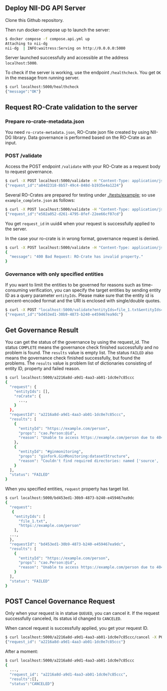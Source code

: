 ## Deploy NII-DG API Server

Clone this Github repository.

Then run docker-compose up to launch the server:

```bash
$ docker compose -f compose.api.yml up
Attaching to nii-dg
nii-dg  | INFO:waitress:Serving on http://0.0.0.0:5000
```

Server launched successfully and accessible at the address `localhost:5000`.

To check if the server is working, use the endpoint `/healthcheck`.
You get `OK` in the message from running server.

```bash
$ curl localhost:5000/healthcheck
{"message":"OK"}
```

## Request RO-Crate validation to the server

### Prepare ro-crate-metadata.json

You need `ro-crate-metadata.json`, RO-Crate json file created by using NII-DG library.
Data governance is performed based on the RO-Crate as an input.

### POST /validate

Access the POST endpoint `/validate` with your RO-Crate as a request body to request governance.

```bash
$ curl -X POST localhost:5000/validate -H "Content-Type: application/json" -d @path/to/ro-crate-metadata
{"request_id":"a84d2318-8b57-49c4-848d-b1935e4a1224"}
```

Several RO-Crates are prepared for testing under [./tests/example](./tests/example); so use `example_complete.json` as follows:

```bash
$ curl -X POST localhost:5000/validate -H "Content-Type: application/json" -d @./tests/example/example_complete.json
{"request_id":"e502a052-d261-4795-8fef-22ee66cf07cd"}
```

You get `request_id` in uuid4 when your request is successfully applied to the server.

In the case your ro-crate is in wrong format, governance request is denied.

```bash
$ curl -X POST localhost:5000/validate -H "Content-Type: application/json" -d @path/to/wrong-ro-crate
{
  "message": "400 Bad Request: RO-Crate has invalid property."
}
```

### Governance with only specified entities

If you want to limit the entities to be governed for reasons such as time-consuming verification, you can specify the target entities by sending entity ID as a query parameter `entityIds`.
Please make sure that the entity id is percent-encoded format and the URI is enclosed with single/double quotes.

```bash
$ curl -X POST "localhost:5000/validate?entityIds=file_1.txt&entityIds=https%3A%2F%2Fexample.com%2Fperson" -H "Content-Type: application/json" -d @path/to/ro-crate-metadata
{"request_id":"bd453ed1-30b9-4873-b240-e459467ea9dc"}
```

## Get Governance Result

You can get the status of the governance by using the request_id.
The status `COMPLETE` means the governance check finished successfully and no problem is found. The `results` value is empty list.
The status `FAILED` also means the governance check finished successfully, but found the problems. The `results` value is problem list of dictionaries consisting of entity ID, property and failed reason.

```bash
$ curl localhost:5000/a2216a8d-a9d1-4aa3-ab01-1dc0e7c85ccc
{
  "request": {
    "entityIds": [],
    "roCrate": {
      ...,
    }
  },
  "requestId": "a2216a8d-a9d1-4aa3-ab01-1dc0e7c85ccc",
  "results": [
    {
      "entityId": "https://example.com/person",
      "props": "cao.Person:@id",
      "reason": "Unable to access https://example.com/person due to 404 Client Error: Not Found for url: https://example.com/person"
    },
    {
      "entityId": "#ginmonitoring",
      "props": "ginfork.GinMonitoring:datasetStructure",
      "reason": "Couldn't find required directories: named ['source', 'input_data', 'output_data']."
    }
  ],
  "status": "FAILED"
}
```

When you specified entities, `request` property has target list.

```bash
$ curl localhost:5000/bd453ed1-30b9-4873-b240-e459467ea9dc
{
  "request":
   {
    "entityIds": [
      "file_1.txt",
      "https://example.com/person"
    ],
  ...,
  },
  "requestId": "bd453ed1-30b9-4873-b240-e459467ea9dc",
  "results": [
    {
      "entityId": "https://example.com/person",
      "props": "cao.Person:@id",
      "reason": "Unable to access https://example.com/person due to 404 Client Error: Not Found for url: https://example.com/person"
    }
  ],
  "status": "FAILED"
}
```

## POST Cancel Governance Request

Only when your request is in statue `QUEUED`, you can cancel it. If the request successfully canceled, its status id changed to `CANCELED`.

When cancel request is successfully applied, you get your request ID.

```bash
$ curl localhost:5000/a2216a8d-a9d1-4aa3-ab01-1dc0e7c85ccc/cancel -X POST
{"request_id": "a2216a8d-a9d1-4aa3-ab01-1dc0e7c85ccc"}
```

After a moment:

```bash
$ curl localhost:5000/a2216a8d-a9d1-4aa3-ab01-1dc0e7c85ccc
{
  ...,
  "request_id": "a2216a8d-a9d1-4aa3-ab01-1dc0e7c85ccc",
  "results":[],
  "status":"CANCELED"}
```
